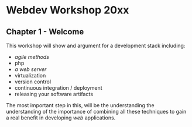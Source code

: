 # Webdev Workshop 20xx

## Chapter 1 - Welcome

This workshop will show and argument for a development stack including:

- _agile methods_
- php
- _a web server_
- virtualization
- version control
- continuous integration / deployment
- releasing your software artifacts

The most important step in this, will be the understanding the understanding of the
importance of combining all these techniques to gain a real benefit in 
developing _web_ applications.
